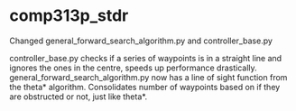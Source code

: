 # comp313p_stdr

Changed general_forward_search_algorithm.py and controller_base.py

controller_base.py checks if a series of waypoints is in a straight line and ignores the ones in the centre, speeds up performance drastically.
general_forward_search_algorithm.py now has a line of sight function from the theta* algorithm. Consolidates number of waypoints based on if they are obstructed or not, just like theta*.

